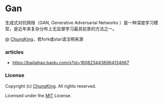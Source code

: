 # Gan
生成式对抗网络（GAN, Generative Adversarial Networks ）是一种深度学习模型，是近年来复杂分布上无监督学习最具前景的方法之一。

@ [ChungKing](https://github.com/HuangCongQing/)，若fork或star请注明来源


### articles
* https://baijiahao.baidu.com/s?id=1608234436964134667



### License

Copyright (c) [ChungKing](https://github.com/HuangCongQing/). All rights reserved.

Licensed under the [MIT](./LICENSE) License.
